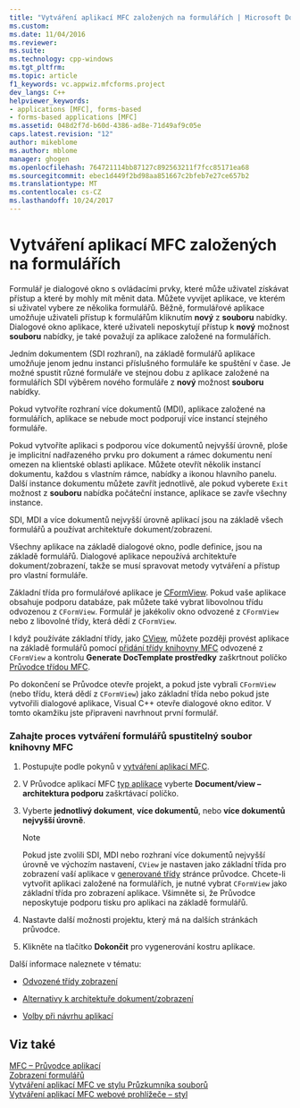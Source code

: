 ```yaml
---
title: "Vytváření aplikací MFC založených na formulářích | Microsoft Docs"
ms.custom: 
ms.date: 11/04/2016
ms.reviewer: 
ms.suite: 
ms.technology: cpp-windows
ms.tgt_pltfrm: 
ms.topic: article
f1_keywords: vc.appwiz.mfcforms.project
dev_langs: C++
helpviewer_keywords:
- applications [MFC], forms-based
- forms-based applications [MFC]
ms.assetid: 048d2f7d-b60d-4386-ad8e-71d49af9c05e
caps.latest.revision: "12"
author: mikeblome
ms.author: mblome
manager: ghogen
ms.openlocfilehash: 764721114bb87127c892563211f7fcc85171ea68
ms.sourcegitcommit: ebec1d449f2bd98aa851667c2bfeb7e27ce657b2
ms.translationtype: MT
ms.contentlocale: cs-CZ
ms.lasthandoff: 10/24/2017
---
```

# <a name="creating-a-forms-based-mfc-application"></a>Vytváření aplikací MFC založených na formulářích
Formulář je dialogové okno s ovládacími prvky, které může uživatel získávat přístup a které by mohly mít měnit data. Můžete vyvíjet aplikace, ve kterém si uživatel vybere ze několika formulářů. Běžně, formulářové aplikace umožňuje uživateli přístup k formulářům kliknutím **nový** z **souboru** nabídky. Dialogové okno aplikace, které uživateli neposkytují přístup k **nový** možnost **souboru** nabídky, je také považují za aplikace založené na formulářích.  
  
 Jedním dokumentem (SDI rozhraní), na základě formulářů aplikace umožňuje jenom jednu instanci příslušného formuláře ke spuštění v čase. Je možné spustit různé formuláře ve stejnou dobu z aplikace založené na formulářích SDI výběrem nového formuláře z **nový** možnost **souboru** nabídky.  
  
 Pokud vytvoříte rozhraní více dokumentů (MDI), aplikace založené na formulářích, aplikace se nebude moct podporují více instancí stejného formuláře.  
  
 Pokud vytvoříte aplikaci s podporou více dokumentů nejvyšší úrovně, ploše je implicitní nadřazeného prvku pro dokument a rámec dokumentu není omezen na klientské oblasti aplikace. Můžete otevřít několik instancí dokumentu, každou s vlastním rámce, nabídky a ikonou hlavního panelu. Další instance dokumentu můžete zavřít jednotlivě, ale pokud vyberete `Exit` možnost z **souboru** nabídka počáteční instance, aplikace se zavře všechny instance.  
  
 SDI, MDI a více dokumentů nejvyšší úrovně aplikací jsou na základě všech formulářů a používat architektuře dokument/zobrazení.  
  
 Všechny aplikace na základě dialogové okno, podle definice, jsou na základě formulářů. Dialogové aplikace nepoužívá architektuře dokument/zobrazení, takže se musí spravovat metody vytváření a přístup pro vlastní formuláře.  
  
 Základní třída pro formulářové aplikace je [CFormView](../../mfc/reference/cformview-class.md). Pokud vaše aplikace obsahuje podporu databáze, pak můžete také vybrat libovolnou třídu odvozenou z `CFormView`. Formulář je jakékoliv okno odvozené z `CFormView` nebo z libovolné třídy, která dědí z `CFormView`.  
  
 I když používáte základní třídy, jako [CView](../../mfc/reference/cview-class.md), můžete později provést aplikace na základě formulářů pomocí [přidání třídy knihovny MFC](../../mfc/reference/adding-an-mfc-class.md) odvozené z `CFormView` a kontrolu **Generate DocTemplate prostředky** zaškrtnout políčko [Průvodce třídou MFC](../../mfc/reference/document-template-strings-mfc-add-class-wizard.md).  
  
 Po dokončení se Průvodce otevře projekt, a pokud jste vybrali `CFormView` (nebo třídu, která dědí z `CFormView`) jako základní třída nebo pokud jste vytvořili dialogové aplikace, Visual C++ otevře dialogové okno editor. V tomto okamžiku jste připraveni navrhnout první formulář.  
  
### <a name="to-begin-creating-a-forms-based-mfc-executable"></a>Zahajte proces vytváření formulářů spustitelný soubor knihovny MFC  
  
1.  Postupujte podle pokynů v [vytváření aplikací MFC](../../mfc/reference/creating-an-mfc-application.md).  
  
2.  V Průvodce aplikací MFC [typ aplikace](../../mfc/reference/application-type-mfc-application-wizard.md) vyberte **Document/view – architektura podporu** zaškrtávací políčko.  
  
3.  Vyberte **jednotlivý dokument**, **více dokumentů**, nebo **více dokumentů nejvyšší úrovně**.  
  
    > [!NOTE]
    >  Pokud jste zvolili SDI, MDI nebo rozhraní více dokumentů nejvyšší úrovně ve výchozím nastavení, `CView` je nastaven jako základní třída pro zobrazení vaší aplikace v [generované třídy](../../mfc/reference/generated-classes-mfc-application-wizard.md) stránce průvodce. Chcete-li vytvořit aplikaci založené na formulářích, je nutné vybrat `CFormView` jako základní třída pro zobrazení aplikace. Všimněte si, že Průvodce neposkytuje podporu tisku pro aplikaci na základě formulářů.  
  
4.  Nastavte další možnosti projektu, který má na dalších stránkách průvodce.  
  
5.  Klikněte na tlačítko **Dokončit** pro vygenerování kostru aplikace.  
  
 Další informace naleznete v tématu:  
  
-   [Odvozené třídy zobrazení](../../mfc/derived-view-classes-available-in-mfc.md)  
  
-   [Alternativy k architektuře dokument/zobrazení](../../mfc/alternatives-to-the-document-view-architecture.md)  
  
-   [Volby při návrhu aplikací](../../mfc/application-design-choices.md)  
  
## <a name="see-also"></a>Viz také  
 [MFC – Průvodce aplikací](../../mfc/reference/mfc-application-wizard.md)   
 [Zobrazení formulářů](../../mfc/form-views-mfc.md)   
 [Vytváření aplikací MFC ve stylu Průzkumníka souborů](../../mfc/reference/creating-a-file-explorer-style-mfc-application.md)   
 [Vytváření aplikací MFC webové prohlížeče – styl](../../mfc/reference/creating-a-web-browser-style-mfc-application.md)


